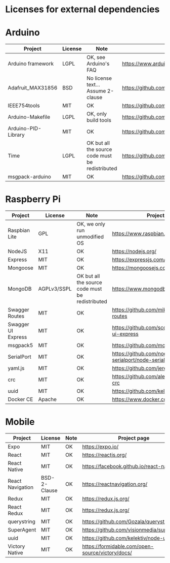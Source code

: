 # Licenses for external dependencies

# Arduino

| Project 		| License	| Note 							| Project page 									|
| --------------------- | ------------- | ----------------------------------------------------- | ----------------------------------------------------------------------------- |
| Arduino framework	| LGPL		| OK, see Arduino's FAQ					| https://www.arduino.cc/							|
| Adafruit_MAX31856	| BSD		| No license text… Assume 2-clause			| https://github.com/adafruit/Adafruit_MAX31856 				|
| IEEE754tools		| MIT		| OK							| https://github.com/RobTillaart/Arduino/tree/master/libraries/IEEE754tools 	|
| Arduino-Makefile	| LGPL		| OK, only build tools					| https://github.com/sudar/Arduino-Makefile 					|
| Arduino-PID-Library	| MIT		| OK							| https://github.com/br3ttb/Arduino-PID-Library 				|
| Time			| LGPL		| OK but all the source code must be redistributed	| https://github.com/PaulStoffregen/Time 					|
| msgpack-arduino	| MIT		| OK							| https://github.com/elliotwoods/msgpack-arduino 				|


# Raspberry Pi


| Project               | License       | Note                                                  | Project page                                                                  |
| --------------------- | ------------- | ----------------------------------------------------- | ----------------------------------------------------------------------------- |
| Raspbian Lite		| GPL		| OK, we only run unmodified OS				| https://www.raspbian.org/							|
| NodeJS		| X11		| OK							| https://nodejs.org/								|
| Express		| MIT		| OK							| https://expressjs.com/							|
| Mongoose		| MIT		| OK							| https://mongoosejs.com/							|
| MongoDB		| AGPLv3/SSPL	| OK but all the source code must be redistributed	| https://www.mongodb.com/							|
| Swagger Routes	| MIT		| OK 							| https://github.com/mikestead/swagger-routes					|
| Swagger UI Express	| MIT		| OK							| https://github.com/scottie1984/swagger-ui-express				|
| msgpack5		| MIT		| OK							| https://github.com/mcollina/msgpack5						|
| SerialPort		| MIT		| OK							| https://github.com/node-serialport/node-serialport				|
| yaml.js		| MIT		| OK							| https://github.com/jeremyfa/yaml.js						|
| crc			| MIT		| OK							| https://github.com/alexgorbatchev/node-crc					|
| uuid			| MIT		| OK							| https://github.com/kelektiv/node-uuid						|
| Docker CE		| Apache	| OK							| https://www.docker.com/							|


# Mobile

| Project               | License       | Note                                                  | Project page                                                                  |
| --------------------- | ------------- | ----------------------------------------------------- | ----------------------------------------------------------------------------- |
|Expo			| MIT		| OK							| https://expo.io/								|
|React		| MIT		| OK							| https://reactjs.org/							|
|React Native		| MIT		| OK							| https://facebook.github.io/react-native/							|
|React Navigation		| BSD-2-Clause	| OK 	| https://reactnavigation.org/							|
|Redux		| MIT		| OK 							| https://redux.js.org/					|
|React Redux	| MIT		| OK							| https://redux.js.org/				|
|querystring		| MIT		| OK							| https://github.com/Gozala/querystring						|
|SuperAgent		| MIT		| OK							| https://github.com/visionmedia/superagent				|
|uuid			| MIT		| OK							| https://github.com/kelektiv/node-uuid						|
|Victory Native		| MIT	| OK							| https://formidable.com/open-source/victory/docs/							|
